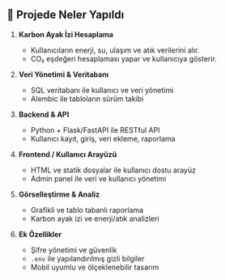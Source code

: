 ## 🌿 Projede Neler Yapıldı

1. **Karbon Ayak İzi Hesaplama**
    - Kullanıcıların enerji, su, ulaşım ve atık verilerini alır.
    - CO₂ eşdeğeri hesaplaması yapar ve kullanıcıya gösterir.

2. **Veri Yönetimi & Veritabanı**
    - SQL veritabanı ile kullanıcı ve veri yönetimi
    - Alembic ile tabloların sürüm takibi

3. **Backend & API**
    - Python + Flask/FastAPI ile RESTful API
    - Kullanıcı kayıt, giriş, veri ekleme, raporlama

4. **Frontend / Kullanıcı Arayüzü**
    - HTML ve statik dosyalar ile kullanıcı dostu arayüz
    - Admin panel ile veri ve kullanıcı yönetimi

5. **Görselleştirme & Analiz**
    - Grafikli ve tablo tabanlı raporlama
    - Karbon ayak izi ve enerji/atık analizleri

6. **Ek Özellikler**
    - Şifre yönetimi ve güvenlik
    - `.env` ile yapılandırılmış gizli bilgiler
    - Mobil uyumlu ve ölçeklenebilir tasarım


